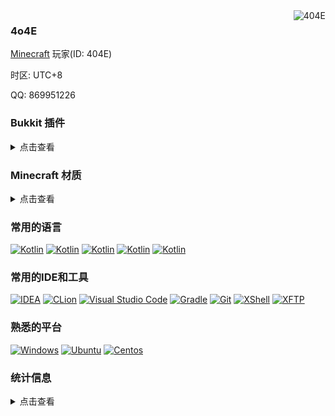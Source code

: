 <!--suppress HtmlDeprecatedAttribute -->
<img align="right" src="https://mc-heads.net/head/404E" alt="404E">

### 4o4E

[Minecraft](https://www.minecraft.net/) 玩家(ID: 404E)

时区: UTC+8

QQ: 869951226

### Bukkit 插件

<details>
  <summary>点击查看</summary>

- [**Boom**](https://github.com/4o4E/Boom/)

  [![Mcbbs](https://raw.githubusercontent.com/4o4E/4o4E/main/mcbbs.svg)](https://www.mcbbs.net/thread-1150139-1-1.html)
  [![Stars](https://img.shields.io/github/stars/4o4E/Boom)](https://github.com/4o4E/Boom/stargazers)
  [![Downloads](https://img.shields.io/github/downloads/4o4E/Boom/total)](https://github.com/4o4E/Boom/releases/latest)
  [![Release](https://img.shields.io/github/v/release/4o4E/Boom)](https://github.com/4o4E/Boom/releases)
  <div>
  <a href="https://bstats.org/plugin/bukkit/Boom">
  <img style="width: 60%;" src="https://bstats.org/signatures/bukkit/Boom.svg" alt="Bstats"/>
  </a>
  </div>

- [**EClean**](https://github.com/4o4E/EClean/)

  [![Mcbbs](https://raw.githubusercontent.com/4o4E/4o4E/main/mcbbs.svg)](https://www.mcbbs.net/thread-1305548-1-1.html)
  [![Stars](https://img.shields.io/github/stars/4o4E/EClean)](https://github.com/4o4E/EClean/stargazers)
  [![Downloads](https://img.shields.io/github/downloads/4o4E/EClean/total)](https://github.com/4o4E/EClean/releases/latest)
  [![Release](https://img.shields.io/github/v/release/4o4E/EClean)](https://github.com/4o4E/EClean/releases)
  <div>
  <a href="https://bstats.org/plugin/bukkit/EClean">
  <img style="width: 60%;" src="https://bstats.org/signatures/bukkit/EClean.svg" alt="Bstats"/>
  </a>
  </div>

- [**EBackupInv**](https://github.com/4o4E/EBackupInv/)

  [![Mcbbs](https://raw.githubusercontent.com/4o4E/4o4E/main/mcbbs.svg)](https://www.mcbbs.net/thread-1321213-1-1.html)
  [![Stars](https://img.shields.io/github/stars/4o4E/EBackupInv)](https://github.com/4o4E/EBackupInv/stargazers)
  [![Downloads](https://img.shields.io/github/downloads/4o4E/EBackupInv/total)](https://github.com/4o4E/EBackupInv/releases/latest)
  [![Release](https://img.shields.io/github/v/release/4o4E/EBackupInv)](https://github.com/4o4E/EBackupInv/releases)
  <div>
  <a href="https://bstats.org/plugin/bukkit/EBackupInv">
  <img style="width: 60%;" src="https://bstats.org/signatures/bukkit/EBackupInv.svg" alt="Bstats"/>
  </a>
  </div>

- [**EScript**](https://github.com/4o4E/EScript/)

  [![Mcbbs](https://raw.githubusercontent.com/4o4E/4o4E/main/mcbbs.svg)](https://www.mcbbs.net/thread-1335472-1-1.html)
  [![Stars](https://img.shields.io/github/stars/4o4E/EScript)](https://github.com/4o4E/EScript/stargazers)
  [![Downloads](https://img.shields.io/github/downloads/4o4E/EScript/total)](https://github.com/4o4E/EScript/releases/latest)
  [![Release](https://img.shields.io/github/v/release/4o4E/EScript)](https://github.com/4o4E/EScript/releases)
  <div>
  <a href="https://bstats.org/plugin/bukkit/EScript">
  <img style="width: 60%;" src="https://bstats.org/signatures/bukkit/EScript.svg" alt="Bstats"/>
  </a>
  </div>

- [**ViewSlimeChunk**](https://github.com/4o4E/ViewSlimeChunk/)

  [![Mcbbs](https://raw.githubusercontent.com/4o4E/4o4E/main/mcbbs.svg)](https://www.mcbbs.net/thread-1333162-1-1.html)
  [![Stars](https://img.shields.io/github/stars/4o4E/ViewSlimeChunk)](https://github.com/4o4E/ViewSlimeChunk/stargazers)
  [![Downloads](https://img.shields.io/github/downloads/4o4E/ViewSlimeChunk/total)](https://github.com/4o4E/ViewSlimeChunk/releases/latest)
  [![Release](https://img.shields.io/github/v/release/4o4E/ViewSlimeChunk)](https://github.com/4o4E/ViewSlimeChunk/releases)
  <div>
  <a href="https://bstats.org/plugin/bukkit/ViewSlimeChunk">
  <img style="width: 60%;" src="https://bstats.org/signatures/bukkit/ViewSlimeChunk.svg" alt="Bstats"/>
  </a>
  </div>

[//]: # (- [**DanceTree**]&#40;https://github.com/4o4E/DanceTree/&#41;)

[//]: # ()
[//]: # (  [![Mcbbs]&#40;https://raw.githubusercontent.com/4o4E/4o4E/main/mcbbs.svg&#41;]&#40;https://www.mcbbs.net/thread-1325471-1-1.html&#41;)

[//]: # (  [![Stars]&#40;https://img.shields.io/github/stars/4o4E/DanceTree&#41;]&#40;https://github.com/4o4E/DanceTree/stargazers&#41;)

[//]: # (  [![Downloads]&#40;https://img.shields.io/github/downloads/4o4E/DanceTree/total&#41;]&#40;https://github.com/4o4E/DanceTree/releases/latest&#41;)

[//]: # (  [![Release]&#40;https://img.shields.io/github/v/release/4o4E/DanceTree&#41;]&#40;https://github.com/4o4E/DanceTree/releases&#41;)

[//]: # (  <div>)

[//]: # (  <a href="https://bstats.org/plugin/bukkit/DanceTree">)

[//]: # (  <img style="width: 60%;" src="https://bstats.org/signatures/bukkit/DanceTree.svg" alt="Bstats"/>)

[//]: # (  </a>)

[//]: # (  </div>)

[//]: # ()
[//]: # (- [**EWarp**]&#40;https://github.com/4o4E/EWarp/&#41;)

[//]: # ()
[//]: # (  [![Mcbbs]&#40;https://raw.githubusercontent.com/4o4E/4o4E/main/mcbbs.svg&#41;]&#40;https://www.mcbbs.net/thread-1291646-1-1.html&#41;)

[//]: # (  [![Stars]&#40;https://img.shields.io/github/stars/4o4E/EWarp&#41;]&#40;https://github.com/4o4E/EWarp/stargazers&#41;)

[//]: # (  [![Downloads]&#40;https://img.shields.io/github/downloads/4o4E/EWarp/total&#41;]&#40;https://github.com/4o4E/EWarp/releases/latest&#41;)

[//]: # (  [![Release]&#40;https://img.shields.io/github/v/release/4o4E/EWarp&#41;]&#40;https://github.com/4o4E/EWarp/releases&#41;)

[//]: # (  <div>)

[//]: # (  <a href="https://bstats.org/plugin/bukkit/EWarp">)

[//]: # (  <img style="width: 60%;" src="https://bstats.org/signatures/bukkit/EWarp.svg" alt="Bstats"/>)

[//]: # (  </a>)

[//]: # (  </div>)

</details>

### Minecraft 材质

<details>
  <summary>点击查看</summary>

- [**DynamicGlowOre**](https://github.com/4o4E/DynamicGlowOre/)

  [![Mcbbs](https://raw.githubusercontent.com/4o4E/4o4E/main/mcbbs.svg)](https://www.mcbbs.net/thread-1204050-1-1.html)
  [![Stars](https://img.shields.io/github/stars/4o4E/DynamicGlowOre)](https://github.com/4o4E/DynamicGlowOre/stargazers)
  [![Downloads](https://img.shields.io/github/downloads/4o4E/DynamicGlowOre/total)](https://github.com/4o4E/DynamicGlowOre/releases/latest)
  [![Release](https://img.shields.io/github/v/release/4o4E/DynamicGlowOre)](https://github.com/4o4E/DynamicGlowOre/releases)

- [**DarkMode**](https://github.com/4o4E/DarkMode/)

  [![Mcbbs](https://raw.githubusercontent.com/4o4E/4o4E/main/mcbbs.svg)](https://www.mcbbs.net/thread-1365041-1-1.html)
  [![Stars](https://img.shields.io/github/stars/4o4E/DarkMode)](https://github.com/4o4E/DarkMode/stargazers)
  [![Downloads](https://img.shields.io/github/downloads/4o4E/DarkMode/total)](https://github.com/4o4E/DarkMode/releases/latest)
  [![Release](https://img.shields.io/github/v/release/4o4E/DarkMode)](https://github.com/4o4E/DarkMode/releases)

</details>

### 常用的语言

[![Kotlin](https://img.shields.io/badge/-Kotlin-7f52ff?logo=Kotlin&logoColor=fff)](https://kotlinlang.org/)
[![Kotlin](https://img.shields.io/badge/-Kotlin-7f52ff?logo=Kotlin&logoColor=fff)](https://kotlinlang.org/)
[![Kotlin](https://img.shields.io/badge/-Kotlin-7f52ff?logo=Kotlin&logoColor=fff)](https://kotlinlang.org/)
[![Kotlin](https://img.shields.io/badge/-Kotlin-7f52ff?logo=Kotlin&logoColor=fff)](https://kotlinlang.org/)
[![Kotlin](https://img.shields.io/badge/-Kotlin-7f52ff?logo=Kotlin&logoColor=fff)](https://kotlinlang.org/)

### 常用的IDE和工具

[![IDEA](https://img.shields.io/badge/-IDEA-black?logo=IntelliJ%20IDEA&logoColor=fff)](https://www.jetbrains.com/idea/)
[![CLion](https://img.shields.io/badge/-CLion-black?logo=IntelliJ%20IDEA&logoColor=fff)](https://www.jetbrains.com/clion/)
[![Visual Studio Code](https://img.shields.io/badge/-Visual%20Studio%20Code-black?logo=visual-studio-code&logoColor=fff)](https://code.visualstudio.com/)
[![Gradle](https://img.shields.io/badge/-Gradle-black?logo=gradle&logoColor=fff)](https://gradle.org/)
[![Git](https://img.shields.io/badge/-Git-black?logo=git&logoColor=fff)](https://git-scm.com/)
[![XShell](https://img.shields.io/badge/-XShell-black?logoColor=fff)](https://www.xshell.com/xshell/)
[![XFTP](https://img.shields.io/badge/-XFTP-black?logoColor=fff)](https://www.xshell.com/xftp/)

### 熟悉的平台

[![Windows](https://img.shields.io/badge/-Windows-black?logo=Windows&logoColor=fff)](https://www.microsoft.com/zh-cn/windows)
[![Ubuntu](https://img.shields.io/badge/-Ubuntu-black?logo=Ubuntu&logoColor=fff)](https://ubuntu.com/)
[![Centos](https://img.shields.io/badge/-Centos-black?logo=Centos&logoColor=fff)](https://centos.org/)

### 统计信息

<details>
  <summary>点击查看</summary>

![4o4E's GitHub stats](https://github-readme-stats.vercel.app/api?username=4o4E&show_icons=true&count_private=true&theme=tokyonight)

[//]: # (![Top Languages]&#40;https://github-readme-stats.vercel.app/api/top-langs/?username=4o4E&layout=compact&theme=tokyonight&#41;)

[![GitHub Streak](https://github-readme-streak-stats.herokuapp.com?user=4o4E&theme=radical&date_format=%5BY.%5Dn.j&locale=zh)](https://git.io/streak-stats)

[![wakatime](https://github-readme-stats.vercel.app/api/wakatime?username=404E&layout=compact&theme=tokyonight)](https://wakatime.com/@404E "WakaTime")

</details>